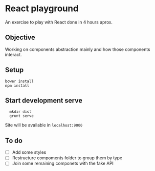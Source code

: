 # React playground

An exercise to play with React done in 4 hours aprox.

## Objective

Working on components abstraction mainly and how those components
interact.

## Setup

```
bower install
npm install
```

## Start development serve


```
  mkdir dist
  grunt serve
```

Site will be available in `localhost:9000`

## To do

- [ ] Add some styles
- [ ] Restructure compoments folder to group them by type
- [ ] Join some remaining componets with the fake API
